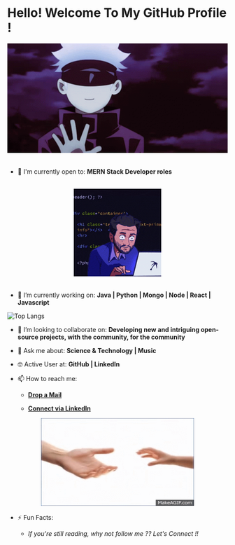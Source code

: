 
# Hello! Welcome To My GitHub Profile !
<div align="center">
<img src="https://github.com/Sandeep-arlee/Sandeep-arlee/blob/main/welcome.gif" alt="GitHub Logo" width="550" height="250" />
</div>



<br/>

- 🙌 I'm currently open to: **MERN Stack Developer roles**

<br/>
<div align="center">
<img src="https://github.com/Sandeep-arlee/Sandeep-arlee/blob/main/coding.gif" alt="Sandeep Arlee" />
</div>
<br/>

- 🔭 I’m currently working on: **Java | Python | Mongo | Node | React | Javascript**

![Top Langs](https://github-readme-stats.vercel.app/api/top-langs/?username=Sandeep-arlee&hide=TeX&layout=compact)

- 👯 I’m looking to collaborate on: **Developing new and intriguing open-source projects, with the community, for the community**

- 💬 Ask me about: **Science & Technology | Music**

- 🤓 Active User at: **GitHub | LinkedIn**

- 📫 How to reach me:

    * [**Drop a Mail**](mailto:sandeeparlee@gmail.com)

    * [**Connect via LinkedIn**](https://www.linkedin.com/in/sandeep-arlee/)
    
<div align="center">
<img src="https://github.com/Sandeep-arlee/Sandeep-arlee/blob/main/connect-people.gif" alt="Sandeep" width="350" height="200" />
</div>

- ⚡ Fun Facts: 
    
    * *If you're still reading, why not follow me ?? Let's Connect !!*
